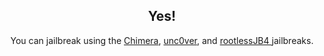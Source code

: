 <center>
<h2>Yes!</h2>
You can jailbreak using the <a href="https://chimera.sh">Chimera</a>, <a href="https://unc0ver.dev/">unc0ver</a>, and <a href="https://github.com/brandonplank/rootlessjb4/">rootlessJB4 </a>jailbreaks.
</center>